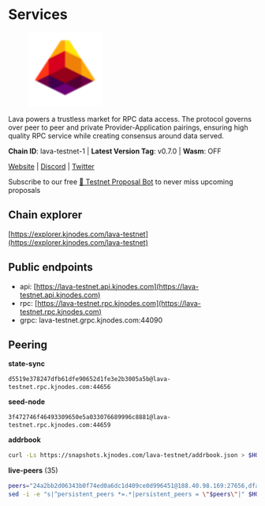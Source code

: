 # Services

<figure><img src="https://raw.githubusercontent.com/kj89/cosmos-images/main/logos/lava.png" width="150" alt=""><figcaption></figcaption></figure>

Lava powers a trustless market for RPC data access. The protocol  governs over peer to peer and private Provider-Application pairings,  ensuring high quality RPC service while creating consensus around data served.

**Chain ID**: lava-testnet-1 | **Latest Version Tag**: v0.7.0 | **Wasm**: OFF

[Website](https://lavanet.xyz) | [Discord](https://discord.com/invite/Tbk5NxTCdA) | [Twitter](https://twitter.com/lavanetxyz)



Subscribe to our free [🤖 Testnet Proposal Bot](https://t.me/kjnodes_testnet_proposal_bot) to never miss upcoming proposals


## Chain explorer
[https://explorer.kjnodes.com/lava-testnet](https://explorer.kjnodes.com/lava-testnet)

## Public endpoints

* api: [https://lava-testnet.api.kjnodes.com](https://lava-testnet.api.kjnodes.com)
* rpc: [https://lava-testnet.rpc.kjnodes.com](https://lava-testnet.rpc.kjnodes.com)
* grpc: lava-testnet.grpc.kjnodes.com:44090

## Peering

**state-sync**

```text
d5519e378247dfb61dfe90652d1fe3e2b3005a5b@lava-testnet.rpc.kjnodes.com:44656
```

**seed-node**

```text
3f472746f46493309650e5a033076689996c8881@lava-testnet.rpc.kjnodes.com:44659
```

**addrbook**
```bash
curl -Ls https://snapshots.kjnodes.com/lava-testnet/addrbook.json > $HOME/.lava/config/addrbook.json
```

**live-peers** (35)
```bash
peers="24a2bb2d06343b0f74ed0a6dc1d409ce0d996451@188.40.98.169:27656,dfa93668152cb6b3a822c987f9c22110a1c2f314@178.18.255.221:26656,433be6210ad6350bebebad68ec50d3e0d90cb305@217.13.223.167:60856,e77870b8732c952f40813e4e622cc2f108fd0223@154.53.55.153:26656,e593c7a9ca61f5616119d6beb5bd8ef5dd28d62d@34.246.190.1:26656,d5519e378247dfb61dfe90652d1fe3e2b3005a5b@65.109.68.190:44656,f762b211ee317e8cae9f8ca8cd17a1de1e87f0df@116.202.8.211:20656,0eb2dba8e99f29941edaf58974f469635479562f@154.12.245.39:28656,abbad4acf9360b250764ef660b5a25a4ec58245f@172.104.159.69:55676,f30d07170a092f82702e3c12334fa9fd828b71c6@168.119.124.130:47656,3a445bfdbe2d0c8ee82461633aa3af31bc2b4dc0@3.252.219.158:26656,5c2a752c9b1952dbed075c56c600c3a79b58c395@185.16.39.172:27066,39309f1ce3d7b6acf9714c749b67c7db6d3f615d@38.242.152.174:26656,99327e5cf0f31ac3bb1ca8e39cc9f17c823b7ec1@109.236.88.8:26656,a7944b8f0953e703d301670a9aa5312f3edf8cf4@65.109.106.91:24656,d5f51ff7adf797e7e4be5f303e75686f6d277886@213.239.207.165:29556,20c13bd0d972acba5588493fb528b558a0317013@38.242.133.203:26656,2e5ab5fc9ebf84aa2d2e5c707461e3ad0d59da80@146.19.24.242:26656,eb7832932626c1c636d16e0beb49e0e4498fbd5e@65.108.231.124:20656,f68c57ca955420779773f9320a6b7710c2b29f73@188.191.36.222:26656,f9af0186eec9a88a5a657deb9a7deff34c05d99f@86.111.48.156:26656,7ec0007e3c24012db9d5596745db5cb7c8321b50@95.216.7.169:60956,9d5802ec3e10fbac150850ffdfa50f324e804b95@95.214.55.62:35656,90451ff8f47b8f4b077e95837f112135fea14531@207.180.231.123:31656,d7c350f9b16111f04a5fe391ec8ccbed5faee56e@86.48.1.218:26656,4fc42fdf634ef542094c7a44f22e031acea61162@91.77.165.172:27656,5a469a75fb05eddf2d79fb17063cc59e84d0821a@207.180.236.115:34656,8cc0e66889c214d721e3fb34083da4c1edafa8ed@65.109.225.86:36656,e232ba0d11839944d92b9035ef98445a0fb94c9f@95.214.53.37:12656,b809d6613bfaca07bf4b3ce9e0a17970efc9b42d@155.248.205.169:26656,fcd5a8f4aebc4c7100573914b7974a35cd389963@5.9.69.253:20656,fdc3bd914360b1be8ee2e9f4a447223830527497@78.46.36.203:26656,6b7bfa6f0297b231f40a9284d45282af93320315@65.109.116.50:28656,c13b120d588c86008dc4ea5e3633b93c01831124@80.79.5.171:31656,bc2e99e6004bb0b87c72ca10f20cd1617edf70fe@141.94.73.93:56656"
sed -i -e "s|^persistent_peers *=.*|persistent_peers = \"$peers\"|" $HOME/.lava/config/config.toml
```
